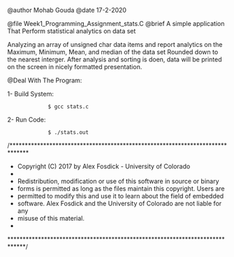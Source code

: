 


 @author Mohab Gouda
 @date   17-2-2020
 

 @file Week1_Programming_Assignment_stats.C
 @brief A simple application That Perform statistical analytics on data set

Analyzing an array of unsigned char data items and report analytics on the 
Maximum, Minimum, Mean, and median of the data set Rounded down to the 
nearest interger.
After analysis and sorting is doen, data will be printed on the screen 
in nicely formatted presentation.

 @Deal With The Program:

1- Build System: 

                 $ gcc stats.c

2- Run Code: 

                 $ ./stats.out


/******************************************************************************
 * Copyright (C) 2017 by Alex Fosdick - University of Colorado
 *
 * Redistribution, modification or use of this software in source or binary
 * forms is permitted as long as the files maintain this copyright. Users are 
 * permitted to modify this and use it to learn about the field of embedded
 * software. Alex Fosdick and the University of Colorado are not liable for any
 * misuse of this material. 
 *
 *****************************************************************************/

